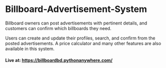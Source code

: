 # Billboard-Advertisement-System

Billboard owners can post advertisements with pertinent details, and customers can confirm
which billboards they need.

Users can create and update their profiles, search, and confirm from the posted advertisements.
A price calculator and many other features are also available in this system.

#### Live at:           https://billboardbd.pythonanywhere.com/
